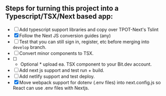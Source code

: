 ## Steps for turning this project into a Typescript/TSX/Next based app:

- [ ] Add typescript support libraries and copy over TPOT-Next's Tslint
- [x] Follow the Next JS conversion guides (any)
- [ ] Test that you can still sign in, register, etc before merging into `develop` branch.
- [ ] Convert minor components to TSX.
- [ ] * Optional * upload ea. TSX component to your Bit.dev account.
- [ ] Add next js support and test run + build.
- [ ] Add netlify support and test deploy.
- [x] Move webpack support for dotenv (.env files) into next.config.js so React can use .env files with Nextjs.